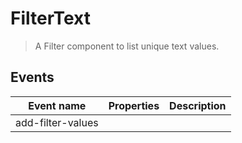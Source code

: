 # FilterText

> A Filter component to list unique text values.

## Events

| Event name        | Properties | Description |
| ----------------- | ---------- | ----------- |
| add-filter-values |            |             |

